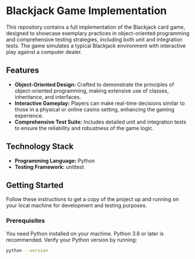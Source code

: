 # Blackjack Game Implementation

This repository contains a full implementation of the Blackjack card game, designed to showcase exemplary practices in object-oriented programming and comprehensive testing strategies, including both unit and integration tests. The game simulates a typical Blackjack environment with interactive play against a computer dealer.

## Features

- **Object-Oriented Design:** Crafted to demonstrate the principles of object-oriented programming, making extensive use of classes, inheritance, and interfaces.
- **Interactive Gameplay:** Players can make real-time decisions similar to those in a physical or online casino setting, enhancing the gaming experience.
- **Comprehensive Test Suite:** Includes detailed unit and integration tests to ensure the reliability and robustness of the game logic.

## Technology Stack

- **Programming Language:** Python
- **Testing Framework:** unittest

## Getting Started

Follow these instructions to get a copy of the project up and running on your local machine for development and testing purposes.

### Prerequisites

You need Python installed on your machine. Python 3.8 or later is recommended. Verify your Python version by running:

```bash
python --version

